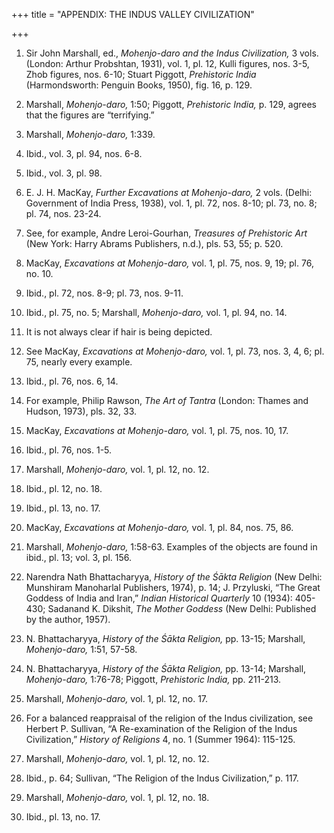 +++
title = "APPENDIX: THE INDUS VALLEY CIVILIZATION"

+++

1. Sir John Marshall, ed., *Mohenjo-daro and the Indus Civilization,* 3 vols. \(London: Arthur Probshtan, 1931\), vol. 1, pl. 12, Kulli figures, nos. 3-5, Zhob figures, nos. 6-10; Stuart Piggott, *Prehistoric India* \(Harmondsworth: Penguin Books, 1950\), fig. 16, p. 129.

2. Marshall, *Mohenjo-daro,* 1:50; Piggott, *Prehistoric India,* p. 129, agrees that the figures are “terrifying.”

3. Marshall, *Mohenjo-daro,* 1:339.

4. Ibid., vol. 3, pl. 94, nos. 6-8.

5. Ibid., vol. 3, pl. 98.

6. E. J. H. MacKay, *Further Excavations at Mohenjo-daro,* 2 vols. \(Delhi: Government of India Press, 1938\), vol. 1, pl. 72, nos. 8-10; pl. 73, no. 8; pl. 74, nos. 23-24.

7. See, for example, Andre Leroi-Gourhan, *Treasures of Prehistoric Art* \(New York: Harry Abrams Publishers, n.d.\), pls. 53, 55; p. 520.

8. MacKay, *Excavations at Mohenjo-daro,* vol. 1, pl. 75, nos. 9, 19; pl. 76, no. 10.

9. Ibid., pl. 72, nos. 8-9; pl. 73, nos. 9-11.

10. Ibid., pl. 75, no. 5; Marshall, *Mohenjo-daro,* vol. 1, pl. 94, no. 14.

11. It is not always clear if hair is being depicted.

12. See MacKay, *Excavations at Mohenjo-daro,* vol. 1, pl. 73, nos. 3, 4, 6; pl. 75, nearly every example.

13. Ibid., pl. 76, nos. 6, 14.

14. For example, Philip Rawson, *The Art of Tantra* \(London: Thames and Hudson, 1973\), pls. 32, 33.

15. MacKay, *Excavations at Mohenjo-daro,* vol. 1, pl. 75, nos. 10, 17.

16. Ibid., pl. 76, nos. 1-5.

17. Marshall, *Mohenjo-daro,* vol. 1, pl. 12, no. 12.

18. Ibid., pl. 12, no. 18.

19. Ibid., pl. 13, no. 17.

20. MacKay, *Excavations at Mohenjo-daro,* vol. 1, pl. 84, nos. 75, 86.

21. Marshall, *Mohenjo-daro,* 1:58-63. Examples of the objects are found in ibid., pl. 13; vol. 3, pl. 156.

22. Narendra Nath Bhattacharyya, *History of the Śākta Religion* \(New Delhi: Munshiram Manoharlal Publishers, 1974\), p. 14; J. Przyluski, “The Great Goddess of India and Iran,” *Indian Historical Quarterly* 10 \(1934\): 405-430; Sadanand K. Dikshit, *The Mother Goddess* \(New Delhi: Published by the author, 1957\).

23. N. Bhattacharyya, *History of the Śākta Religion,* pp. 13-15; Marshall, *Mohenjo-daro,* 1:51, 57-58.

24. N. Bhattacharyya, *History of the Śākta Religion,* pp. 13-14; Marshall, *Mohenjo-daro,* 1:76-78; Piggott, *Prehistoric India,* pp. 211-213.

25. Marshall, *Mohenjo-daro,* vol. 1, pl. 12, no. 17.

26. For a balanced reappraisal of the religion of the Indus civilization, see Herbert P. Sullivan, “A Re-examination of the Religion of the Indus Civilization,” *History of Religions* 4, no. 1 \(Summer 1964\): 115-125.

27. Marshall, *Mohenjo-daro,* vol. 1, pl. 12, no. 12.

28. Ibid., p. 64; Sullivan, “The Religion of the Indus Civilization,” p. 117.

29. Marshall, *Mohenjo-daro,* vol. 1, pl. 12, no. 18.

30. Ibid., pl. 13, no. 17.



